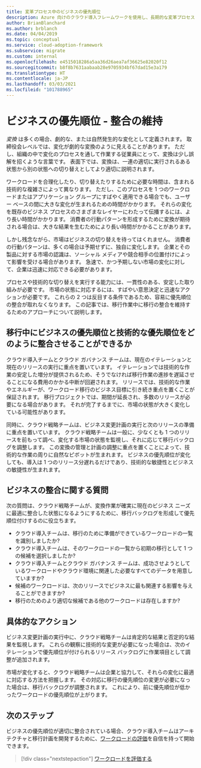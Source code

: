 ```yaml
---
title: 変革プロセス中のビジネスの優先順位
description: Azure 向けのクラウド導入フレームワークを使用し、長期的な変革プロセス中にビジネスの整合を維持する方法について説明します。
author: BrianBlanchard
ms.author: brblanch
ms.date: 04/04/2019
ms.topic: conceptual
ms.service: cloud-adoption-framework
ms.subservice: migrate
ms.custom: internal
ms.openlocfilehash: e4515018286a5aa36d26aea7af36625e82020f12
ms.sourcegitcommit: b8f8b7631aabaab28e9705934bf67dad15e3a179
ms.translationtype: HT
ms.contentlocale: ja-JP
ms.lasthandoff: 03/03/2021
ms.locfileid: "101788965"
---
```

# <a name="business-priorities-maintaining-alignment"></a>ビジネスの優先順位 - 整合の維持

*変換* は多くの場合、劇的な、または自然発生的な変化として定義されます。 取締役会レベルでは、変化が劇的な変換のように見えることがあります。 ただし、組織の中で変化のプロセスを通して作業する従業員にとって、変換は少し誤解を招くような言葉です。 表面下では、変換は、一連の適切に実行されるある状態から別の状態への切り替えとしてより適切に説明されます。

ワークロードを合理化したり、切り替えたりするために必要な時間は、含まれる技術的な複雑さによって異なります。 ただし、このプロセスを 1 つのワークロードまたはアプリケーション グループにすばやく適用できる場合でも、ユーザー ベースの間に大きな変化が生まれるための時間がかかります。 それらの変化を既存のビジネス プロセスのさまざまなレイヤーにわたって伝播するには、より長い時間がかかります。 消費者の行動パターンを形成するために変換が期待される場合は、大きな結果を生むためにより長い時間がかかることがあります。

しかし残念ながら、市場はビジネスの切り替えを待ってはくれません。 消費者の行動パターンは、多くの場合は予期せずに、独自に変化します。 企業とその製品に対する市場の認識は、ソーシャル メディアや競合相手の位置付けによって影響を受ける場合があります。 急速で、かつ予期しない市場の変化に対して、企業は迅速に対応できる必要があります。

プロセスや技術的な切り替えを実行する能力には、一貫性のある、安定した取り組みが必要です。 市場の状態に対応するには、すばやい意思決定と迅速なアクションが必要です。 これらの 2 つは反目する条件であるため、容易に優先順位の整合が取れなくなります。 この記事では、移行作業中に移行の整合を維持するためのアプローチについて説明します。

## <a name="how-can-business-and-technical-priorities-stay-aligned-during-a-migration"></a>移行中にビジネスの優先順位と技術的な優先順位をどのように整合させることができるか

クラウド導入チームとクラウド ガバナンス チームは、現在のイテレーションと現在のリリースの実行に重点を置いています。 イテレーションでは技術的な作業の安定した増分が提供されるため、そうでなければ移行作業の進捗を遅延させることになる費用のかかる中断が回避されます。 リリースでは、技術的な作業やエネルギーが、ワークロード移行のビジネス目標に引き続き重点を置くことが保証されます。 移行プロジェクトでは、期間が延長され、多数のリリースが必要になる場合があります。 それが完了するまでに、市場の状態が大きく変化している可能性があります。

同時に、クラウド戦略チームは、ビジネス変更計画の実行と次のリリースの準備に重点を置いています。 クラウド戦略チームは一般に、少なくとも 1 つのリリースを前もって調べ、変化する市場の状態を監視し、それに応じて移行バックログを調整します。 この変換の管理と計画の調整に重点を置くことによって、技術的な作業の周りに自然なピボットが生まれます。 ビジネスの優先順位が変化しても、導入は 1 つのリリース分遅れるだけであり、技術的な敏捷性とビジネスの敏捷性が生まれます。

## <a name="business-alignment-questions"></a>ビジネスの整合に関する質問

次の質問は、クラウド戦略チームが、変換作業が確実に現在のビジネス ニーズに最適に整合した状態になるようにするために、移行バックログを形成して優先順位付けするのに役立ちます。

- クラウド導入チームは、移行のために準備ができているワークロードの一覧を識別しましたか? 
- クラウド導入チームは、そのワークロードの一覧から初期の移行として 1 つの候補を選択しましたか? 
- クラウド導入チームとクラウド ガバナンス チームは、成功させようとしているワークロードやクラウド環境に関連した必要なすべてのデータを用意していますか? 
- 候補のワークロードは、次のリリースでビジネスに最も関連する影響を与えることができますか?
- 移行のためのより適切な候補である他のワークロードは存在しますか?

## <a name="tangible-actions"></a>具体的なアクション

ビジネス変更計画の実行中に、クラウド戦略チームは肯定的な結果と否定的な結果を監視します。 これらの観察に技術的な変更が必要になった場合は、次のイテレーションで優先順位が付けられるリリース バックログに作業項目として調整が追加されます。

市場が変化すると、クラウド戦略チームは企業と協力して、それらの変化に最適に対応する方法を把握します。 その対応に移行の優先順位の変更が必要になった場合は、移行バックログが調整されます。 これにより、前に優先順位が低かったワークロードの優先順位が上がります。

## <a name="next-steps"></a>次のステップ

ビジネスの優先順位が適切に整合されている場合、クラウド導入チームはアーキテクチャと移行計画を開発するために、[ワークロードの評価](./evaluate.md)を自信を持って開始できます。

> [!div class="nextstepaction"]
> [ワークロードを評価する](./evaluate.md)
